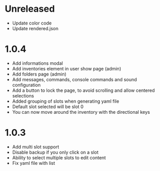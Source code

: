 # Unreleased

- Update color code
- Update rendered.json

# 1.0.4

- Add informations modal
- Add inventories element in user show page (admin)
- Add folders page (admin)
- Add messages, commands, console commands and sound configuration
- Add a button to lock the page, to avoid scrolling and allow centered selections
- Added grouping of slots when generating yaml file
- Default slot selected will be slot 0
- You can now move around the inventory with the directional keys

# 1.0.3

- Add multi slot support
- Disable backup if you only click on a slot
- Ability to select multiple slots to edit content
- Fix yaml file with list
